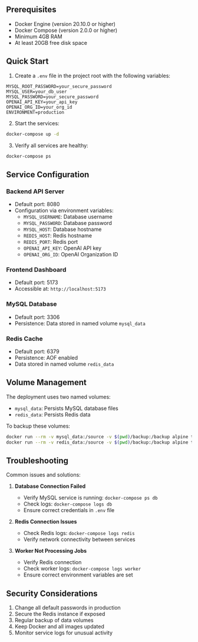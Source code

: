 ## Prerequisites

- Docker Engine (version 20.10.0 or higher)
- Docker Compose (version 2.0.0 or higher)
- Minimum 4GB RAM
- At least 20GB free disk space

## Quick Start

1. Create a `.env` file in the project root with the following variables:
```env
MYSQL_ROOT_PASSWORD=your_secure_password
MYSQL_USER=your_db_user
MYSQL_PASSWORD=your_secure_password
OPENAI_API_KEY=your_api_key
OPENAI_ORG_ID=your_org_id
ENVIRONMENT=production
```

2. Start the services:
```bash
docker-compose up -d
```

3. Verify all services are healthy:
```bash
docker-compose ps
```

## Service Configuration

### Backend API Server
- Default port: 8080
- Configuration via environment variables:
  - `MYSQL_USERNAME`: Database username
  - `MYSQL_PASSWORD`: Database password
  - `MYSQL_HOST`: Database hostname
  - `REDIS_HOST`: Redis hostname
  - `REDIS_PORT`: Redis port
  - `OPENAI_API_KEY`: OpenAI API key
  - `OPENAI_ORG_ID`: OpenAI Organization ID

### Frontend Dashboard
- Default port: 5173
- Accessible at: `http://localhost:5173`
  

### MySQL Database
- Default port: 3306
- Persistence: Data stored in named volume `mysql_data`

### Redis Cache
- Default port: 6379
- Persistence: AOF enabled
- Data stored in named volume `redis_data`


## Volume Management
The deployment uses two named volumes:
- `mysql_data`: Persists MySQL database files
- `redis_data`: Persists Redis data

To backup these volumes:
```bash
docker run --rm -v mysql_data:/source -v $(pwd)/backup:/backup alpine tar czf /backup/mysql_backup.tar.gz -C /source .
docker run --rm -v redis_data:/source -v $(pwd)/backup:/backup alpine tar czf /backup/redis_backup.tar.gz -C /source .
```

## Troubleshooting

Common issues and solutions:

1. **Database Connection Failed**
   - Verify MySQL service is running: `docker-compose ps db`
   - Check logs: `docker-compose logs db`
   - Ensure correct credentials in `.env` file

2. **Redis Connection Issues**
   - Check Redis logs: `docker-compose logs redis`
   - Verify network connectivity between services

3. **Worker Not Processing Jobs**
   - Verify Redis connection
   - Check worker logs: `docker-compose logs worker`
   - Ensure correct environment variables are set

## Security Considerations

1. Change all default passwords in production
2. Secure the Redis instance if exposed
3. Regular backup of data volumes
4. Keep Docker and all images updated
5. Monitor service logs for unusual activity